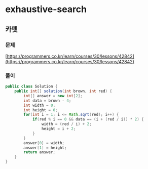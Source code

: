 # exhaustive-search

## 카펫

### 문제

[https://programmers.co.kr/learn/courses/30/lessons/42842](https://programmers.co.kr/learn/courses/30/lessons/42842)

### 풀이
```java
public class Solution {
    public int[] solution(int brown, int red) {
        int[] answer = new int[2];
        int data = brown - 4;
        int width = 0;
        int height = 0;
        for(int i = 1; i <= Math.sqrt(red); i++) {
            if(red % i == 0 && data == (i + (red / i)) * 2) {
                width = (red / i) + 2;
                height = i + 2;
            }
        }
        answer[0] = width;
        answer[1] = height;
        return answer;
    }
}
```
